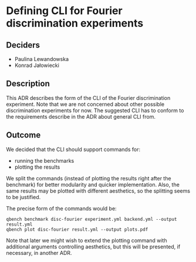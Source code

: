 # Defining CLI for Fourier discrimination experiments

## Deciders

- Paulina Lewandowska
- Konrad Jałowiecki

## Description

This ADR describes the form of the CLI of the Fourier discrimination experiment. Note that we 
are not concerned about other possible discrimination experiments for now. The suggested CLI has 
to conform to the requirements describe in the ADR about general CLI from. 

## Outcome

We decided that the CLI should support commands for:

- running the benchmarks
- plotting the results

We split the commands (instead of plotting the results right after the benchmark) for better 
modularity and quicker implementation. Also, the same results may be plotted with different 
aesthetics, so the splitting seems to be justified.

The precise form of the commands would be:

```shell
qbench benchmark disc-fourier experiment.yml backend.yml --output result.yml
qbench plot disc-fourier result.yml --output plots.pdf
```

Note that later we might wish to extend the plotting command with additional arguments 
controlling aesthetics, but this will be presented, if necessary, in another ADR.
